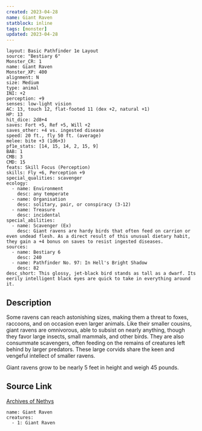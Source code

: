 ```yaml
---
created: 2023-04-28
name: Giant Raven
statblock: inline
tags: [monster]
updated: 2023-04-28
---
```

```statblock
layout: Basic Pathfinder 1e Layout
source: "Bestiary 6"
Monster_CR: 1
name: Giant Raven
Monster_XP: 400
alignment: N
size: Medium
type: animal
INI: +2
perception: +9
senses: low-light vision
AC: 13, touch 12, flat-footed 11 (dex +2, natural +1)
HP: 13
hit_dice: 2d8+4
saves: Fort +5, Ref +5, Will +2
saves_other: +4 vs. ingested disease
speed: 20 ft., fly 50 ft. (average)
melee: bite +3 (1d6+3)
pf1e_stats: [14, 15, 14, 2, 15, 9]
BAB: 1
CMB: 3
CMD: 15
feats: Skill Focus (Perception)
skills: Fly +6, Perception +9
special_qualities: scavenger
ecology:
  - name: Environment
    desc: any temperate
  - name: Organisation
    desc: solitary, pair, or conspiracy (3-12)
  - name: Treasure
    desc: incidental
special_abilities:
  - name: Scavenger (Ex)
    desc: Giant ravens are hardy birds that often feed on carrion or even undead flesh. As a direct result of this unusual dietary habit, they gain a +4 bonus on saves to resist ingested diseases.
sources:
  - name: Bestiary 6
    desc: 240
  - name: Pathfinder No. 97: In Hell's Bright Shadow
    desc: 82
desc_short: This glossy, jet-black bird stands as tall as a dwarf. Its eerily intelligent black eyes are quick to take in everything around it.
```
## Description
Some ravens can reach astonishing sizes, making them a threat to foxes, raccoons, and on occasion even larger animals. Like their smaller cousins, giant ravens are omnivorous, able to subsist on nearly anything, though they favor large insects, small mammals, and other birds. They are also consummate scavengers, often feeding on the remains of creatures left behind by larger predators. These large corvids share the keen and vengeful intellect of smaller ravens. 

Giant ravens grow to be nearly 5 feet in height and weigh 45 pounds.
## Source Link
[Archives of Nethys](https://aonprd.com/MonsterDisplay.aspx?ItemName=Giant%20Raven)
```encounter-table
name: Giant Raven
creatures:
  - 1: Giant Raven
```
